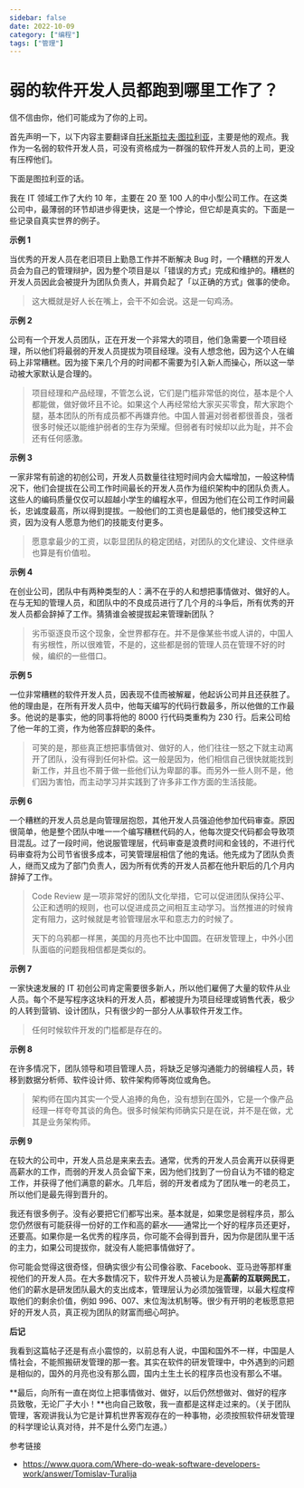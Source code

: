 ```yaml
---
sidebar: false
date: 2022-10-09
category: ["编程"] 
tags: ["管理"]
---
```


# 弱的软件开发人员都跑到哪里工作了？

信不信由你，他们可能成为了你的上司。

首先声明一下，以下内容主要翻译自[托米斯拉夫·图拉利亚](https://www.quora.com/profile/Tomislav-Turalija)，主要是他的观点。我作为一名弱的软件开发人员，可没有资格成为一群强的软件开发人员的上司，更没有压榨他们。

下面是图拉利亚的话。

我在 IT 领域工作了大约 10 年，主要在 20 至 100 人的中小型公司工作。在这类公司中，最薄弱的环节却进步得更快，这是一个悖论，但它却是真实的。下面是一些记录自真实世界的例子。

**示例 1**

当优秀的开发人员在老旧项目上勤恳工作并不断解决 Bug 时，一个糟糕的开发人员会为自己的管理辩护，因为整个项目是以「错误的方式」完成和维护的。糟糕的开发人员因此会被提升为团队负责人，并肩负起了「以正确的方式」做事的使命。

> 这大概就是好人长在嘴上，会干不如会说。这是一句鸡汤。

**示例 2**

公司有一个开发人员团队，正在开发一个非常大的项目，他们急需要一个项目经理，所以他们将最弱的开发人员提拔为项目经理。没有人想念他，因为这个人在编码上非常糟糕。因为接下来几个月的时间都不需要为引入新人而操心，所以这一举动被大家默认是合理的。

> 项目经理和产品经理，不管怎么说，它们是门槛非常低的岗位，基本是个人都能做，做好做坏且不论。如果这个人再经常给大家买买零食，帮大家跑个腿，基本团队的所有成员都不再嫌弃他。中国人普遍对弱者都很善良，强者很多时候还以能维护弱者的生存为荣耀。但弱者有时候却以此为耻，并不会还有任何感激。

**示例 3**

一家非常有前途的初创公司，开发人员数量往往短时间内会大幅增加，一般这种情况下，他们会提拔在公司工作时间最长的开发人员作为组织架构中的团队负责人。这些人的编码质量仅仅可以超越小学生的编程水平，但因为他们在公司工作时间最长，忠诚度最高，所以得到提拔。一般他们的工资也是最低的，他们接受这种工资，因为没有人愿意为他们的技能支付更多。

> 愿意拿最少的工资，以彰显团队的稳定团结，对团队的文化建设、文件继承也算是有价值啦。

**示例 4**

在创业公司，团队中有两种类型的人：满不在乎的人和想把事情做对、做好的人。在与无知的管理人员，和团队中的不良成员进行了几个月的斗争后，所有优秀的开发人员都会辞掉了工作。猜猜谁会被提拔起来管理新团队？

> 劣币驱逐良币这个现象，全世界都存在。并不是像某些书或人讲的，中国人有劣根性，所以很难管，不是的，这些都是弱的管理人员在管理不好的时候，编织的一些借口。

**示例 5**

一位非常糟糕的软件开发人员，因表现不佳而被解雇，他起诉公司并且还获胜了。他的理由是，在所有开发人员中，他每天编写的代码行数最多，所以他做的工作最多。他说的是事实，他的同事将他的 8000 行代码类重构为 230 行。后来公司给了他一年的工资，作为他答应辞职的条件。

> 可笑的是，那些真正想把事情做对、做好的人，他们往往一怒之下就主动离开了团队，没有得到任何补偿。这一般是因为，他们相信自己很快就能找到新工作，并且也不屑于做一些他们认为卑鄙的事。而另外一些人则不是，他们因为害怕，而主动学习并实践到了许多非工作方面的生活技能。

**示例 6**

一个糟糕的开发人员总是向管理层抱怨，其他开发人员强迫他参加代码审查。原因很简单，他是整个团队中唯一一个编写糟糕代码的人，他每次提交代码都会导致项目混乱。过了一段时间，他说服管理层，代码审查是浪费时间和金钱的，不进行代码审查将为公司节省很多成本，可笑管理层相信了他的鬼话。他先成为了团队负责人，继而又成为了部门负责人，因为所有优秀的开发人员都在他升职后的几个月内辞掉了工作。

> Code Review 是一项非常好的团队文化举措，它可以促进团队保持公平、公正和透明的规则，也可以促进成员之间相互主动学习。当然推进的时候肯定有阻力，这时候就是考验管理层水平和意志力的时候了。
>
> 天下的乌鸦都一样黑，美国的月亮也不比中国圆。在研发管理上，中外小团队面临的问题我相信都是类似的。

**示例 7**

一家快速发展的 IT 初创公司肯定需要很多新人，所以他们雇佣了大量的软件从业人员。每个不是写程序这块料的开发人员，都被提升为项目经理或销售代表，极少的人转到营销、设计团队，只有很少的一部分人从事软件开发工作。

> 任何时候软件开发的门槛都是存在的。

**示例 8**

在许多情况下，团队领导和项目管理人员，将缺乏足够沟通能力的弱编程人员，转移到数据分析师、软件设计师、软件架构师等岗位或角色。

> 架构师在国内其实一个受人追捧的角色，没有想到在国外，它是一个像产品经理一样夸夸其谈的角色。很多时候架构师确实只是在说，并不是在做，尤其是业务架构师。

**示例 9**

在较大的公司中，开发人员总是来来去去。通常，优秀的开发人员会离开以获得更高薪水的工作，而弱的开发人员会留下来，因为他们找到了一份自认为不错的稳定工作，并获得了他们满意的薪水。几年后，弱的开发者成为了团队唯一的老员工，所以他们是最先得到晋升的。

我还有很多例子。没有必要把它们都写出来。基本就是，如果您是弱程序员，那么您仍然很有可能获得一份好的工作和高的薪水——通常比一个好的程序员还更好，还要高。如果你是一名优秀的程序员，你可能不会得到晋升，因为你是团队里干活的主力，如果公司提拔你，就没有人能把事情做好了。

你可能会觉得这很奇怪，但确实很少有公司像谷歌、Facebook、亚马逊等那样重视他们的开发人员。在大多数情况下，软件开发人员被认为是**高薪的互联网民工**，他们的薪水是研发团队最大的支出成本，管理层认为必须加强管理，以最大程度榨取他们的剩余价值，例如 996、007、末位淘汰机制等。很少有开明的老板愿意把好的开发人员，真正视为团队的财富而细心呵护。

**后记**

我看到这篇帖子还是有点小震惊的，以前总有人说，中国和国外不一样，中国是人情社会，不能照搬研发管理的那一套。其实在软件的研发管理中，中外遇到的问题是相似的，国外的月亮也没有那么圆，国内土生土长的程序员也没有那么不堪。

**最后，向所有一直在岗位上把事情做对、做好，以后仍然想做对、做好的程序员致敬，无论厂子大小！**也向自己致敬，我一直都是这样走过来的。（关于团队管理，客观讲我认为它是计算机世界客观存在的一种事物，必须按照软件研发管理的科学理论认真对待，并不是什么旁门左道。）

参考链接

- https://www.quora.com/Where-do-weak-software-developers-work/answer/Tomislav-Turalija
